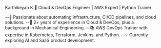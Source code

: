 Karthikeyan K 🚀
Cloud & DevOps Engineer | AWS Expert | Python Trainer

--🌟 Passionate about automating infrastructure, CI/CD pipelines, and cloud solutions.
--🎯 2+ years of experience in Cloud & DevOps, plus a background in Mechanical Engineering.
--📚 AWS DevOps Trainer with expertise in Kubernetes, Terraform, Jenkins, and Python.
--💡 Currently exploring AI and SaaS product development.

